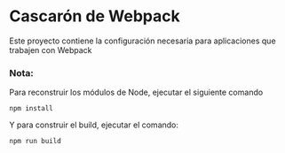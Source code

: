 # Cascarón de Webpack

Este proyecto contiene la configuración necesaria para aplicaciones que trabajen con Webpack

### Nota:
Para reconstruir los módulos de Node, ejecutar el siguiente comando 

```
npm install
```
Y para construir el build, ejecutar el comando:

```
npm run build
```